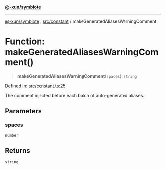 [**@-xun/symbiote**](../../../README.md)

***

[@-xun/symbiote](../../../README.md) / [src/constant](../README.md) / makeGeneratedAliasesWarningComment

# Function: makeGeneratedAliasesWarningComment()

> **makeGeneratedAliasesWarningComment**(`spaces`): `string`

Defined in: [src/constant.ts:25](https://github.com/Xunnamius/symbiote/blob/1214379b104dd598631a5db52a98adbb1a28dfdf/src/constant.ts#L25)

The comment injected before each batch of auto-generated aliases.

## Parameters

### spaces

`number`

## Returns

`string`

